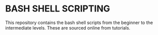 # BASH SHELL SCRIPTING
This repository contains the bash shell scripts from the beginner to the intermediate levels. These are sourced online from tutorials.
